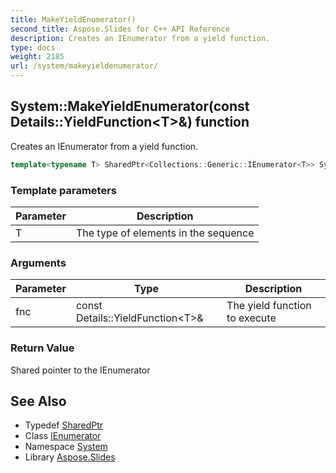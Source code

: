 ```yaml
---
title: MakeYieldEnumerator()
second_title: Aspose.Slides for C++ API Reference
description: Creates an IEnumerator from a yield function.
type: docs
weight: 2185
url: /system/makeyieldenumerator/
---
```

## System::MakeYieldEnumerator(const Details::YieldFunction\<T\>\&) function


Creates an IEnumerator from a yield function.

```cpp
template<typename T> SharedPtr<Collections::Generic::IEnumerator<T>> System::MakeYieldEnumerator(const Details::YieldFunction<T> &fnc)
```


### Template parameters

| Parameter | Description |
| --- | --- |
| T | The type of elements in the sequence |

### Arguments

| Parameter | Type | Description |
| --- | --- | --- |
| fnc | const Details::YieldFunction\<T\>\& | The yield function to execute |

### Return Value

Shared pointer to the IEnumerator

## See Also

* Typedef [SharedPtr](../sharedptr/)
* Class [IEnumerator](../../system.collections.generic/ienumerator/)
* Namespace [System](../)
* Library [Aspose.Slides](../../)